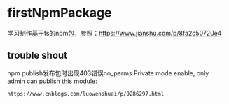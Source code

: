 # firstNpmPackage

学习制作基于ts的npm包，参照：https://www.jianshu.com/p/8fa2c50720e4

## trouble shout

npm publish发布包时出现403错误no_perms Private mode enable, only admin can publish this module:

    https://www.cnblogs.com/luowenshuai/p/9286297.html

    
